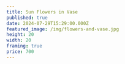 ```yaml
---
title: Sun Flowers in Vase
published: true
date: 2024-07-29T15:29:00.000Z
featured_image: /img/flowers-and-vase.jpg
height: 20
width: 20
framing: true
price: 700
---
```

